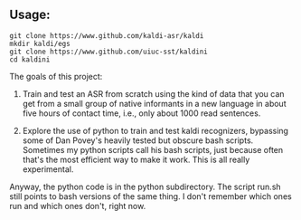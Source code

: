 ## Usage:
```
git clone https://www.github.com/kaldi-asr/kaldi
mkdir kaldi/egs
git clone https://www.github.com/uiuc-sst/kaldini
cd kaldini
```

The goals of this project:

1. Train and test an ASR from scratch using the kind of data that you can get from
a small group of native informants in a new language in about five hours of contact 
time, i.e., only about 1000 read sentences.

2. Explore the use of python to train and test kaldi recognizers, bypassing some of 
Dan Povey's heavily tested but obscure bash scripts.  Sometimes my python scripts
call his bash scripts, just because often that's the most efficient way to make it
work.  This is all really experimental.

Anyway, the python code is in the python subdirectory.  The script run.sh still
points to bash versions of the same thing.  I don't remember which ones run and 
which ones don't, right now.
